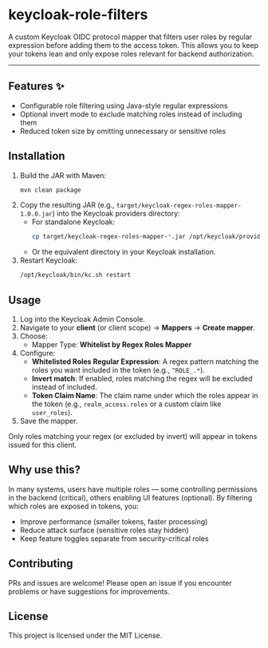 # keycloak-role-filters

A custom Keycloak OIDC protocol mapper that filters user roles by regular expression before adding them to the access token.
This allows you to keep your tokens lean and only expose roles relevant for backend authorization.

---

## Features ✨

- Configurable role filtering using Java-style regular expressions
- Optional invert mode to exclude matching roles instead of including them
- Reduced token size by omitting unnecessary or sensitive roles

## Installation

1. Build the JAR with Maven:
   ```bash
   mvn clean package
   ```
2. Copy the resulting JAR (e.g., `target/keycloak-regex-roles-mapper-1.0.0.jar`) into the Keycloak providers directory:
   - For standalone Keycloak:
     ```bash
     cp target/keycloak-regex-roles-mapper-*.jar /opt/keycloak/providers/
     ```
   - Or the equivalent directory in your Keycloak installation.
3. Restart Keycloak:
   ```bash
   /opt/keycloak/bin/kc.sh restart
   ```

## Usage

1. Log into the Keycloak Admin Console.
2. Navigate to your **client** (or client scope) → **Mappers** → **Create mapper**.
3. Choose:
   - Mapper Type: **Whitelist by Regex Roles Mapper**
4. Configure:
   - **Whitelisted Roles Regular Expression**: A regex pattern matching the roles you want included in the token (e.g., `^ROLE_.*`).
   - **Invert match**: If enabled, roles matching the regex will be excluded instead of included.
   - **Token Claim Name**: The claim name under which the roles appear in the token (e.g., `realm_access.roles` or a custom claim like `user_roles`).
5. Save the mapper.

Only roles matching your regex (or excluded by invert) will appear in tokens issued for this client.

## Why use this?

In many systems, users have multiple roles — some controlling permissions in the backend (critical), others enabling UI features (optional). By filtering which roles are exposed in tokens, you:
- Improve performance (smaller tokens, faster processing)
- Reduce attack surface (sensitive roles stay hidden)
- Keep feature toggles separate from security-critical roles

## Contributing

PRs and issues are welcome!
Please open an issue if you encounter problems or have suggestions for improvements.

## License

This project is licensed under the MIT License.
